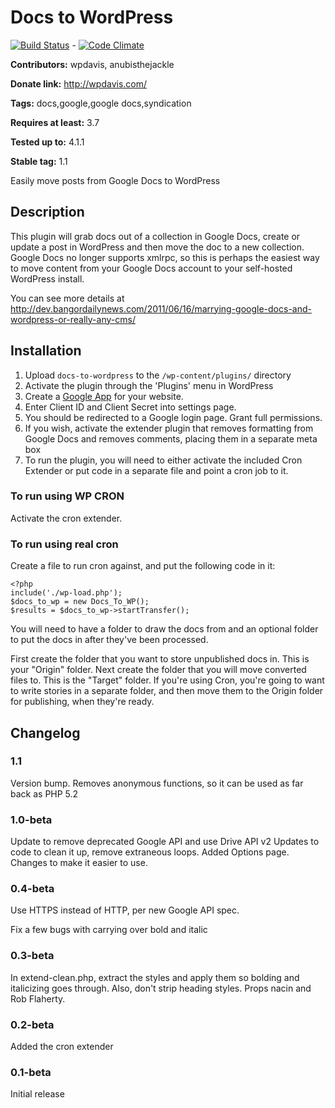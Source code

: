 # Docs to WordPress #
[![Build Status](https://travis-ci.org/bangordailynews/Docs-to-WordPress.svg?branch=master)](https://travis-ci.org/bangordailynews/Docs-to-WordPress) - [![Code Climate](https://codeclimate.com/github/bangordailynews/Docs-to-WordPress/badges/gpa.svg)](https://codeclimate.com/github/bangordailynews/Docs-to-WordPress)

**Contributors:** wpdavis, anubisthejackle

**Donate link:** http://wpdavis.com/

**Tags:** docs,google,google docs,syndication

**Requires at least:** 3.7

**Tested up to:** 4.1.1

**Stable tag:** 1.1


Easily move posts from Google Docs to WordPress

## Description ##
This plugin will grab docs out of a collection in Google Docs, create or update a post in WordPress and then move the doc to a new collection. Google Docs no longer supports xmlrpc, so this is perhaps the easiest way to move content from your Google Docs account to your self-hosted WordPress install.

You can see more details at http://dev.bangordailynews.com/2011/06/16/marrying-google-docs-and-wordpress-or-really-any-cms/

## Installation ##

1. Upload `docs-to-wordpress` to the `/wp-content/plugins/` directory
2. Activate the plugin through the 'Plugins' menu in WordPress
3. Create a [Google App](https://console.developers.google.com/project) for your website.
4. Enter Client ID and Client Secret into settings page.
5. You should be redirected to a Google login page. Grant full permissions.
6. If you wish, activate the extender plugin that removes formatting from Google Docs and removes comments, placing them in a separate meta box
7. To run the plugin, you will need to either activate the included Cron Extender or put code in a separate file and point a cron job to it.

### To run using WP CRON ###
Activate the cron extender.

### To run using real cron ###
Create a file to run cron against, and put the following code in it:

```
<?php
include('./wp-load.php');
$docs_to_wp = new Docs_To_WP();
$results = $docs_to_wp->startTransfer();
```

You will need to have a folder to draw the docs from and an optional folder to put the docs in after they've been processed.

First create the folder that you want to store unpublished docs in. This is your "Origin" folder. Next create the folder that you will move converted files to. This is the "Target" folder. If you're using Cron, you're going to want to write stories in a separate folder, and then move them to the Origin folder for publishing, when they're ready.

## Changelog ##

### 1.1 ###
Version bump. Removes anonymous functions, so it can be used as far back as PHP 5.2

### 1.0-beta ###
Update to remove deprecated Google API and use Drive API v2
Updates to code to clean it up, remove extraneous loops.
Added Options page. Changes to make it easier to use.

### 0.4-beta ###
Use HTTPS instead of HTTP, per new Google API spec.

Fix a few bugs with carrying over bold and italic

### 0.3-beta ###
In extend-clean.php, extract the styles and apply them so bolding and italicizing goes through. Also, don't strip heading styles. Props nacin and  Rob Flaherty.

### 0.2-beta ###
Added the cron extender

### 0.1-beta ###
Initial release
